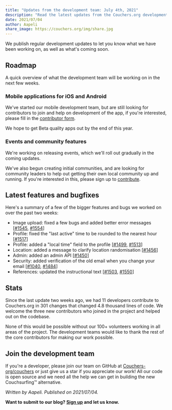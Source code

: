 ```yaml
---
title: "Updates from the development team: July 4th, 2021"
description: "Read the latest updates from the Couchers.org development team."
date: 2021/07/04
author: Aapeli
share_image: https://couchers.org/img/share.jpg
---
```


We publish regular development updates to let you know what we have been working on, as well as what's coming soon.

## Roadmap

A quick overview of what the development team will be working on in the next few weeks.

### Mobile applications for iOS and Android

We've started our mobile development team, but are still looking for contributors to join and help on development of the app, if you're interested, please fill in the [contributor form](https://app.couchers.org/contribute).

We hope to get Beta quality apps out by the end of this year.

### Events and community features

We're working on releasing events, which we'll roll out gradually in the coming updates.

We've also begun creating initial communities, and are looking for community leaders to help out getting their own local community up and running. If you're interested in this, please sign up to [contribute](https://app.couchers.org/contribute).

## Latest features and bugfixes

Here's a summary of a few of the bigger features and bugs we worked on over the past two weeks:

* Image upload: fixed a few bugs and added better error messages [[#1545](https://github.com/Couchers-org/couchers/pull/1545), [#1554](https://github.com/Couchers-org/couchers/pull/1554)]
* Profile: fixed the "last active" time to be rounded to the nearest hour [[#1517](https://github.com/Couchers-org/couchers/pull/1517)]
* Profile: added a "local time" field to the profile [[#1499](https://github.com/Couchers-org/couchers/pull/1499), [#1513](https://github.com/Couchers-org/couchers/pull/1513)]
* Location: added a message to clarify location randomisation [[#1456](https://github.com/Couchers-org/couchers/pull/1456)]
* Admin: added an admin API [[#1450](https://github.com/Couchers-org/couchers/pull/1450)]
* Security: added verification of the old email when you change your email [[#1040](https://github.com/Couchers-org/couchers/pull/1040), [#1484](https://github.com/Couchers-org/couchers/pull/1484)]
* References: updated the instructional text [[#1503](https://github.com/Couchers-org/couchers/pull/1503), [#1550](https://github.com/Couchers-org/couchers/pull/1550)]

## Stats

Since the last update two weeks ago, we had 11 developers contribute to Couchers.org in 301 changes that changed 4.8 thousand lines of code. We welcome the three new contributors who joined in the project and helped out on the codebase.

None of this would be possible without our 100+ volunteers working in all areas of the project. The development teams would like to thank the rest of the core contributors for making our work possible.

## Join the development team

If you're a developer, please join our team on GitHub at [Couchers-org/couchers](https://github.com/couchers-org/couchers) or just give us a star if you appreciate our work! All our code is open source and we need all the help we can get in building the new Couchsurfing™ alternative.

*Written by Aapeli. Published on 2021/07/04.*

**Want to submit to our blog? [Sign up](/volunteer) and let us know.**
